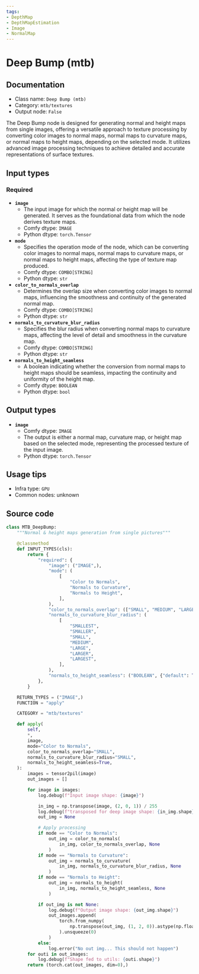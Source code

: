 ```yaml
---
tags:
- DepthMap
- DepthMapEstimation
- Image
- NormalMap
---
```


# Deep Bump (mtb)
## Documentation
- Class name: `Deep Bump (mtb)`
- Category: `mtb/textures`
- Output node: `False`

The Deep Bump node is designed for generating normal and height maps from single images, offering a versatile approach to texture processing by converting color images to normal maps, normal maps to curvature maps, or normal maps to height maps, depending on the selected mode. It utilizes advanced image processing techniques to achieve detailed and accurate representations of surface textures.
## Input types
### Required
- **`image`**
    - The input image for which the normal or height map will be generated. It serves as the foundational data from which the node derives texture maps.
    - Comfy dtype: `IMAGE`
    - Python dtype: `torch.Tensor`
- **`mode`**
    - Specifies the operation mode of the node, which can be converting color images to normal maps, normal maps to curvature maps, or normal maps to height maps, affecting the type of texture map produced.
    - Comfy dtype: `COMBO[STRING]`
    - Python dtype: `str`
- **`color_to_normals_overlap`**
    - Determines the overlap size when converting color images to normal maps, influencing the smoothness and continuity of the generated normal map.
    - Comfy dtype: `COMBO[STRING]`
    - Python dtype: `str`
- **`normals_to_curvature_blur_radius`**
    - Specifies the blur radius when converting normal maps to curvature maps, affecting the level of detail and smoothness in the curvature map.
    - Comfy dtype: `COMBO[STRING]`
    - Python dtype: `str`
- **`normals_to_height_seamless`**
    - A boolean indicating whether the conversion from normal maps to height maps should be seamless, impacting the continuity and uniformity of the height map.
    - Comfy dtype: `BOOLEAN`
    - Python dtype: `bool`
## Output types
- **`image`**
    - Comfy dtype: `IMAGE`
    - The output is either a normal map, curvature map, or height map based on the selected mode, representing the processed texture of the input image.
    - Python dtype: `torch.Tensor`
## Usage tips
- Infra type: `GPU`
- Common nodes: unknown


## Source code
```python
class MTB_DeepBump:
    """Normal & height maps generation from single pictures"""

    @classmethod
    def INPUT_TYPES(cls):
        return {
            "required": {
                "image": ("IMAGE",),
                "mode": (
                    [
                        "Color to Normals",
                        "Normals to Curvature",
                        "Normals to Height",
                    ],
                ),
                "color_to_normals_overlap": (["SMALL", "MEDIUM", "LARGE"],),
                "normals_to_curvature_blur_radius": (
                    [
                        "SMALLEST",
                        "SMALLER",
                        "SMALL",
                        "MEDIUM",
                        "LARGE",
                        "LARGER",
                        "LARGEST",
                    ],
                ),
                "normals_to_height_seamless": ("BOOLEAN", {"default": True}),
            },
        }

    RETURN_TYPES = ("IMAGE",)
    FUNCTION = "apply"

    CATEGORY = "mtb/textures"

    def apply(
        self,
        *,
        image,
        mode="Color to Normals",
        color_to_normals_overlap="SMALL",
        normals_to_curvature_blur_radius="SMALL",
        normals_to_height_seamless=True,
    ):
        images = tensor2pil(image)
        out_images = []

        for image in images:
            log.debug(f"Input image shape: {image}")

            in_img = np.transpose(image, (2, 0, 1)) / 255
            log.debug(f"transposed for deep image shape: {in_img.shape}")
            out_img = None

            # Apply processing
            if mode == "Color to Normals":
                out_img = color_to_normals(
                    in_img, color_to_normals_overlap, None
                )
            if mode == "Normals to Curvature":
                out_img = normals_to_curvature(
                    in_img, normals_to_curvature_blur_radius, None
                )
            if mode == "Normals to Height":
                out_img = normals_to_height(
                    in_img, normals_to_height_seamless, None
                )

            if out_img is not None:
                log.debug(f"Output image shape: {out_img.shape}")
                out_images.append(
                    torch.from_numpy(
                        np.transpose(out_img, (1, 2, 0)).astype(np.float32)
                    ).unsqueeze(0)
                )
            else:
                log.error("No out img... This should not happen")
        for outi in out_images:
            log.debug(f"Shape fed to utils: {outi.shape}")
        return (torch.cat(out_images, dim=0),)

```
